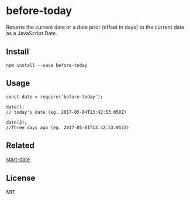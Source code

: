 # before-today

Returns the current date or a date prior (offset in days) to the current date as
a JavaScript Date.

## Install

```
npm install --save before-today
```

## Usage

```
const date = require('before-today');

date();
// today's date (eg. 2017-05-04T13:42:53.050Z)

date(3);
//Three days ago (eg. 2017-05-01T13:42:53.052Z)
```

## Related
[start-date](https://github.com/RyanDavison/start-date)

## License

MIT
